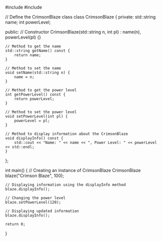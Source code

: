 #include <iostream>
#include <string>

// Define the CrimsonBlaze class
class CrimsonBlaze {
private:
    std::string name;
    int powerLevel;

public:
    // Constructor
    CrimsonBlaze(std::string n, int pl) : name(n), powerLevel(pl) {}

    // Method to get the name
    std::string getName() const {
        return name;
    }

    // Method to set the name
    void setName(std::string n) {
        name = n;
    }

    // Method to get the power level
    int getPowerLevel() const {
        return powerLevel;
    }

    // Method to set the power level
    void setPowerLevel(int pl) {
        powerLevel = pl;
    }

    // Method to display information about the CrimsonBlaze
    void displayInfo() const {
        std::cout << "Name: " << name << ", Power Level: " << powerLevel << std::endl;
    }
};

int main() {
    // Creating an instance of CrimsonBlaze
    CrimsonBlaze blaze("Crimson Blaze", 100);

    // Displaying information using the displayInfo method
    blaze.displayInfo();

    // Changing the power level
    blaze.setPowerLevel(120);

    // Displaying updated information
    blaze.displayInfo();

    return 0;
}
